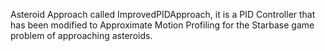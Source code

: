Asteroid Approach called ImprovedPIDApproach, it is a PID Controller that has been modified to Approximate Motion Profiling for the Starbase game problem of approaching asteroids.




